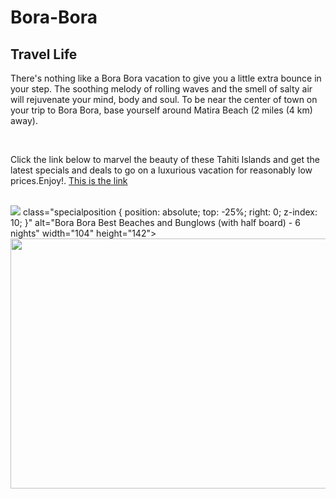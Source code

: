 # Bora-Bora
<!DOCTYLE html>
<html>
  <heading>
    <h2>Travel Life</h2>
  </heading>
  <body>
    <p>There's nothing like a Bora Bora vacation to give you a little extra bounce in your step. The soothing melody of rolling waves and the smell of salty air will rejuvenate your mind, body and soul. To be near the center of town on your trip to Bora Bora, base yourself around Matira Beach (2 miles (4 km) away).</p>
    <br>
    <p>Click the link below to marvel the beauty of these Tahiti Islands and get the latest specials and deals to go on a luxurious vacation for reasonably low prices.Enjoy!. <a href="https://www.borabora.com/">This is the link</a> </p>
  <br>
  <img src="https://www.borabora.com/_client_files/packages/111/bob_intercontinental_le_moanabeach2.jpg"> class="specialposition {
    position: absolute;
    top: -25%;
    right: 0;
    z-index: 10;
}" alt="Bora Bora Best Beaches and Bunglows (with half board) - 6 nights" width="104" height="142">
    <img src="https://th.bing.com/th/id/OIP.K9wcQvWPJ1s1pw2uwjqRIwHaDL?pid=ImgDet&rs=1.jpg" class="nofocus" {
    position: absolute;
    top: -25%;
    right: 0;
    z-index: 10; width="1100" height="400">
  </body>
</html>  
